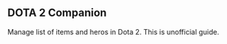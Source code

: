 DOTA 2 Companion
-------------------

Manage list of items and heros in Dota 2. This is unofficial guide.